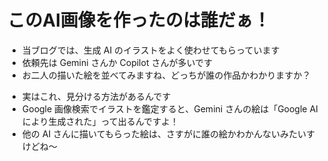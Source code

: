 # このAI画像を作ったのは誰だぁ！
- 当ブログでは、生成 AI のイラストをよく使わせてもらっています
- 依頼先は Gemini さんか Copilot さんが多いです
- お二人の描いた絵を並べてみますね、どっちが誰の作品かわかりますか？

+ 実はこれ、見分ける方法があるんです
+ Google 画像検索でイラストを鑑定すると、Gemini さんの絵は「Google AI により生成された」って出るんですよ！
+ 他の AI さんに描いてもらった絵は、さすがに誰の絵かわかんないみたいすけどね～

